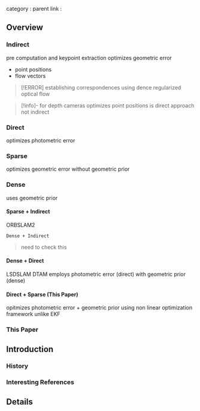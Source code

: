 category : 
parent link : 

## Overview

### Indirect
pre computation and keypoint extraction
optimizes geometric error 
- point positions
- flow vectors

>[!ERROR]
>establishing correspondences using dence regularized optical flow


>[!info]-
> for depth cameras optimizes point positions is direct approach not indirect

### Direct 
optimizes photometric error

### Sparse
optimizes geometric error without geometric prior

### Dense
uses geometric prior


#### Sparse + Indirect
ORBSLAM2

	Dense + Indirect 
> need to check this 

#### Dense + Direct
LSDSLAM
DTAM
employs photometric error (direct)  with geometric prior (dense)

#### Direct + Sparse (This Paper)
opitmizes photometric error + geometric prior
using non linear optimization framework unlike EKF


### This Paper
## Introduction
### History
### Interesting References
## Details 
